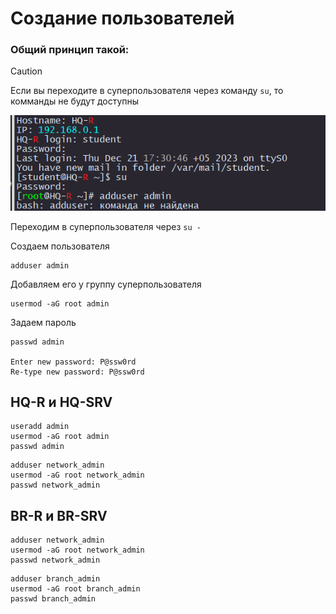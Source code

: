 # Создание пользователей

### Общий принцип такой:


> [!CAUTION]
> Если вы переходите в суперпользователя через команду `su`, то комманды не будут доступны

<p align="center">
  <img src="pic1.png">
</p>

Переходим в суперпользователя через `su -`

Создаем пользователя

```
adduser admin
```

Добавляем его у группу суперпользователя

```
usermod -aG root admin
```

Задаем пароль

```
passwd admin

Enter new password: P@ssw0rd
Re-type new password: P@ssw0rd
```

## HQ-R и HQ-SRV

```
useradd admin
usermod -aG root admin
passwd admin
```

```
adduser network_admin
usermod -aG root network_admin
passwd network_admin
```

## BR-R и BR-SRV

```
adduser network_admin
usermod -aG root network_admin
passwd network_admin
```

```
adduser branch_admin
usermod -aG root branch_admin
passwd branch_admin
```